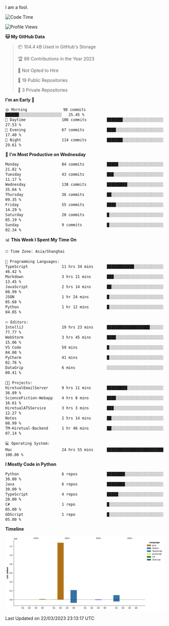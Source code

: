 I am a fool.

<!--START_SECTION:waka-->
![Code Time](http://img.shields.io/badge/Code%20Time-205%20hrs%2019%20mins-blue)

![Profile Views](http://img.shields.io/badge/Profile%20Views-6-blue)

**🐱 My GitHub Data** 

> 📦 104.4 kB Used in GitHub's Storage 
 > 
> 🏆 89 Contributions in the Year 2023
 > 
> 🚫 Not Opted to Hire
 > 
> 📜 19 Public Repositories 
 > 
> 🔑 3 Private Repositories 
 > 
**I'm an Early 🐤** 

```text
🌞 Morning                98 commits          ██████░░░░░░░░░░░░░░░░░░░   25.45 % 
🌆 Daytime                106 commits         ███████░░░░░░░░░░░░░░░░░░   27.53 % 
🌃 Evening                67 commits          ████░░░░░░░░░░░░░░░░░░░░░   17.40 % 
🌙 Night                  114 commits         ███████░░░░░░░░░░░░░░░░░░   29.61 % 
```
📅 **I'm Most Productive on Wednesday** 

```text
Monday                   84 commits          █████░░░░░░░░░░░░░░░░░░░░   21.82 % 
Tuesday                  43 commits          ███░░░░░░░░░░░░░░░░░░░░░░   11.17 % 
Wednesday                138 commits         █████████░░░░░░░░░░░░░░░░   35.84 % 
Thursday                 36 commits          ██░░░░░░░░░░░░░░░░░░░░░░░   09.35 % 
Friday                   55 commits          ████░░░░░░░░░░░░░░░░░░░░░   14.29 % 
Saturday                 20 commits          █░░░░░░░░░░░░░░░░░░░░░░░░   05.19 % 
Sunday                   9 commits           █░░░░░░░░░░░░░░░░░░░░░░░░   02.34 % 
```


📊 **This Week I Spent My Time On** 

```text
🕑︎ Time Zone: Asia/Shanghai

💬 Programming Languages: 
TypeScript               11 hrs 34 mins      ████████████░░░░░░░░░░░░░   46.42 % 
Markdown                 3 hrs 21 mins       ███░░░░░░░░░░░░░░░░░░░░░░   13.45 % 
JavaScript               2 hrs 14 mins       ██░░░░░░░░░░░░░░░░░░░░░░░   08.99 % 
JSON                     1 hr 24 mins        █░░░░░░░░░░░░░░░░░░░░░░░░   05.68 % 
Python                   1 hr 12 mins        █░░░░░░░░░░░░░░░░░░░░░░░░   04.85 % 

🔥 Editors: 
IntelliJ                 19 hrs 23 mins      ███████████████████░░░░░░   77.77 % 
WebStorm                 3 hrs 45 mins       ████░░░░░░░░░░░░░░░░░░░░░   15.06 % 
VS Code                  59 mins             █░░░░░░░░░░░░░░░░░░░░░░░░   04.00 % 
PyCharm                  41 mins             █░░░░░░░░░░░░░░░░░░░░░░░░   02.76 % 
DataGrip                 6 mins              ░░░░░░░░░░░░░░░░░░░░░░░░░   00.41 % 

🐱‍💻 Projects: 
HiretualEmailServer      9 hrs 11 mins       █████████░░░░░░░░░░░░░░░░   36.89 % 
ScienceFiction-Webapp    4 hrs 8 mins        ████░░░░░░░░░░░░░░░░░░░░░   16.61 % 
HiretualATSService       3 hrs 3 mins        ███░░░░░░░░░░░░░░░░░░░░░░   12.27 % 
Notes                    2 hrs 14 mins       ██░░░░░░░░░░░░░░░░░░░░░░░   08.99 % 
TM-Hiretual-Backend      1 hr 46 mins        ██░░░░░░░░░░░░░░░░░░░░░░░   07.14 % 

💻 Operating System: 
Mac                      24 hrs 55 mins      █████████████████████████   100.00 % 
```

**I Mostly Code in Python** 

```text
Python                   6 repos             ████████░░░░░░░░░░░░░░░░░   30.00 % 
Java                     6 repos             ████████░░░░░░░░░░░░░░░░░   30.00 % 
TypeScript               4 repos             █████░░░░░░░░░░░░░░░░░░░░   20.00 % 
C#                       1 repo              █░░░░░░░░░░░░░░░░░░░░░░░░   05.00 % 
GDScript                 1 repo              █░░░░░░░░░░░░░░░░░░░░░░░░   05.00 % 
```



**Timeline**

![Lines of Code chart](https://raw.githubusercontent.com/VeejaLiu/VeejaLiu/master/assets/bar_graph.png)


 Last Updated on 22/03/2023 23:13:17 UTC
<!--END_SECTION:waka-->
